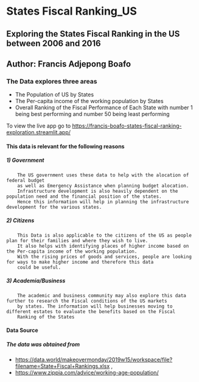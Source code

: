 # States Fiscal Ranking_US

## Exploring the States Fiscal Ranking in the US between 2006 and 2016
## Author: Francis Adjepong Boafo

### The Data explores three areas
* The Population of US by States
* The Per-capita income of the working population by States
* Overall Ranking of the Fiscal Performance of Each State with number 1 being best performing and number 50 being least performing

To view the live app go to https://francis-boafo-states-fiscal-ranking-exploration.streamlit.app/



#### This data is relevant for the following reasons
##### 1) Government
        The US government uses these data to help with the alocation of federal budget 
        as well as Emergency Assistance when planning budget alocation.
        Infrastructure development is also heavily dependent on the population need and the financial position of the states. 
        Hence this information will help in planning the infrastructure development for the various states.
##### 2) Citizens
        This Data is also applicable to the citizens of the US as people plan for their families and where they wish to live.
        It also helps with identifying places of higher income based on the Per-capita income of the working population.
        With the rising prices of goods and services, people are looking for ways to make higher income and therefore this data
        could be useful.        
##### 3) Academia/Business
        The academic and business community may also explore this data further to research the Fiscal conditions of the US markets
        by states. The information will help businesses moving to different estates to evaluate the benefits based on the Fiscal 
        Ranking of the States
        
#### Data Source
##### The data was obtained from
* https://data.world/makeovermonday/2019w15/workspace/file?filename=State+Fiscal+Rankings.xlsx , 
* https://www.zippia.com/advice/working-age-population/

